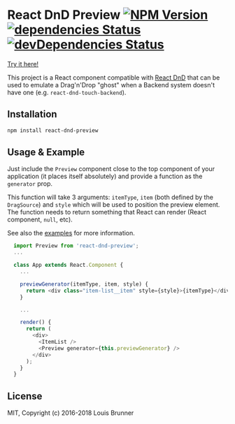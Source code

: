 # React DnD Preview [![NPM Version][npm-image]][npm-url] [![dependencies Status][deps-image]][deps-url] [![devDependencies Status][deps-dev-image]][deps-dev-url]

[Try it here!](https://louisbrunner.github.io/dnd-multi-backend/examples/react-dnd-preview.html)

This project is a React component compatible with [React DnD](https://github.com/gaearon/react-dnd) that can be used to emulate a Drag'n'Drop "ghost" when a Backend system doesn't have one (e.g. `react-dnd-touch-backend`).

## Installation

```sh
npm install react-dnd-preview
```

## Usage & Example

Just include the `Preview` component close to the top component of your application (it places itself absolutely) and provide a function as the `generator` prop.

This function will take 3 arguments: `itemType`, `item` (both defined by the `DragSource`) and `style` which will be used to position the preview element. The function needs to return something that React can render (React component, `null`, etc).

See also the [examples](examples/) for more information.

```js
  import Preview from 'react-dnd-preview';
  ...

  class App extends React.Component {
    ...

    previewGenerator(itemType, item, style) {
      return <div class="item-list__item" style={style}>{itemType}</div>;
    }

    ...

    render() {
      return (
        <div>
          <ItemList />
          <Preview generator={this.previewGenerator} />
        </div>
      );
    }
  }
```

## License

MIT, Copyright (c) 2016-2018 Louis Brunner



[npm-image]: https://img.shields.io/npm/v/react-dnd-preview.svg
[npm-url]: https://npmjs.org/package/react-dnd-preview
[deps-image]: https://david-dm.org/louisbrunner/react-dnd-preview/status.svg
[deps-url]: https://david-dm.org/louisbrunner/react-dnd-preview
[deps-dev-image]: https://david-dm.org/louisbrunner/react-dnd-preview/dev-status.svg
[deps-dev-url]: https://david-dm.org/louisbrunner/react-dnd-preview?type=dev
